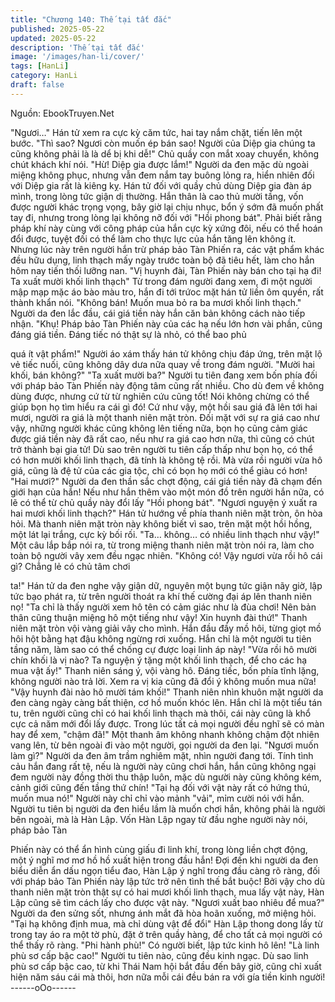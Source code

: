 ```yaml
---
title: "Chương 140: Thế tại tất đắc"
published: 2025-05-22
updated: 2025-05-22
description: 'Thế tại tất đắc'
image: '/images/han-li/cover/'
tags: [HanLi]
category: HanLi
draft: false
---
```


Nguồn: EbookTruyen.Net

"Ngươi…" Hán tử xem ra cực kỳ căm tức, hai tay nắm chặt, tiến
lên một bước.
"Thì sao? Ngươi còn muốn ép bán sao! Người của Diệp gia chúng
ta cũng không phải là là dể bị khi dễ!" Chủ quầy con mắt xoay
chuyển, không chút khách khí nói.
"Hừ! Diệp gia được lắm!" Người da đen mặc dù ngoài miệng
không phục, nhưng vẫn đem nắm tay buông lỏng ra, hiển nhiên
đối với Diệp gia rất là kiêng kỵ.
Hán tử đối với quầy chủ dùng Diệp gia đàn áp mình, trong lòng
tức giận dị thường. Hắn thân là cao thủ mười tầng, vốn được
người khác trọng vọng, bây giờ lại chịu nhục, bổn ý sớm đã muốn
phất tay đi, nhưng trong lòng lại không nỡ đối với "Hồi phong bát".
Phải biết rằng pháp khí này cùng với công pháp của hắn cực kỳ
xứng đôi, nếu có thể hoán đổi được, tuyệt đối có thể làm cho thực
lực của hắn tăng lên không ít. Nhưng lúc này trên người hắn trừ
pháp bảo Tàn Phiến ra, các vật phẩm khác đều hữu dụng, linh
thạch mấy ngày trước toàn bộ đã tiêu hết, làm cho hắn hôm nay
tiến thối lưỡng nan.
"Vị huynh đài, Tàn Phiến này bán cho tại hạ đi! Ta xuất mười khối
linh thạch" Từ trong đám người đang xem, đi một người mập mạp
mặc áo bào màu tro, hắn đi tới trứoc mặt hán tử liền ôm quyền,
rất thành khẩn nói.
"Không bán! Muốn mua bỏ ra ba mươi khối linh thạch." Người da
đen lắc đầu, cái giá tiền này hắn căn bản không cách nào tiếp
nhận.
"Khụ! Pháp bảo Tàn Phiến này của các hạ nếu lớn hơn vài phần,
cũng đáng giá tiền. Đáng tiếc nó thật sự là nhỏ, có thể bao phủ

quá ít vật phẩm!" Người áo xám thấy hán tử không chịu đáp ứng,
trên mặt lộ vẻ tiếc nuối, cũng không dây dưa nữa quay về trong
đám người.
"Mười hai khối, bán không?"
"Ta xuất mười ba?"
Người tu tiên đang xem bốn phía đối với pháp bảo Tàn Phiến này
động tâm cũng rất nhiều. Cho dù đem về không dùng được,
nhưng cứ từ từ nghiên cứu cũng tốt! Nói không chừng có thể giúp
bọn họ tìm hiểu ra cái gì đó!
Cứ như vậy, một hồi sau giá đã lên tới hai mươi, người ra giá là
một thanh niên mặt tròn.
Đối mặt với sự ra giá cao như vậy, những người khác cũng không
lên tiếng nữa, bọn họ cũng cảm giác được giá tiền này đã rất cao,
nếu như ra giá cao hơn nữa, thì cũng có chút trở thành bại gia tử!
Dù sao trên người tu tiên cấp thấp như bọn họ, có thể có hơn
mười khối linh thạch, đã tính là không tệ rồi. Mà vừa rồi người
vừa hô giá, cũng là đệ tử của các gia tộc, chỉ có bọn họ mới có
thể giàu có hơn!
"Hai mươi?" Người da đen thần sắc chợt động, cái giá tiền này đã
chạm đến giới hạn của hắn! Nếu như hắn thêm vào một món đồ
trên người hắn nữa, có lẽ có thể từ chủ quầy này đổi lấy "Hồi
phong bát".
"Ngươi nguyện ý xuất ra hai mươi khối linh thạch?" Hán tử hướng
về phía thanh niên mặt tròn, ôn hòa hỏi.
Mà thanh niên mặt tròn này không biết vì sao, trên mặt một hồi
hồng, một lát lại trắng, cực kỳ bối rối.
"Ta… không… có nhiều linh thạch như vậy!" Một câu lắp bắp nói
ra, từ trong miệng thanh niên mặt tròn nói ra, làm cho toàn bộ
người vây xem đều ngạc nhiên.
"Không có! Vậy ngươi vừa rồi hô cái gì? Chẳng lẻ có chủ tâm chơi

ta!" Hán tử da đen nghe vậy giận dữ, nguyên một bụng tức giận
nãy giờ, lập tức bạo phát ra, từ trên người thoát ra khí thế cường
đại áp lên thanh niên nọ!
"Ta chỉ là thấy người xem hô tên có cảm giác như là đùa chơi!
Nên bản thân cũng thuận miệng hô một tiếng như vậy! Xin huynh
đài thứ!" Thanh niên mặt tròn vội vàng giải vây cho mình. Hắn đầu
đầy mồ hôi, từng giọt mồ hôi hột bằng hạt đậu không ngừng rơi
xuống. Hắn chỉ là một người tu tiên tầng năm, làm sao có thể
chống cự được loại linh áp này!
"Vừa rồi hô mười chín khối là vị nào? Ta nguyện ý tặng một khối
linh thạch, để cho các hạ mua vật ấy!" Thanh niên sáng ý, vội
vàng hô.
Đáng tiếc, bốn phía tĩnh lặng, không người nào trả lời. Xem ra vị
kia cũng đã đổi ý không muốn mua nữa!
"Vậy huynh đài nào hô mười tám khối!" Thanh niên nhìn khuôn
mặt người da đen càng ngày càng bất thiện, cơ hồ muốn khóc
lên. Hắn chỉ là một tiểu tán tu, trên người cũng chỉ có hai khối linh
thạch mà thôi, cái này cũng là khổ cực cả năm mới đổi lấy được.
Trong lúc tất cả mọi người đều nghĩ sẽ có màn hay để xem,
"chậm đã!" Một thanh âm không nhanh không chậm đột nhiên
vang lên, từ bên ngoài đi vào một người, gọi người da đen lại.
"Ngươi muốn làm gì?" Người da đen âm trầm nghiêm mặt, nhìn
người đang tới. Tính tình cảu hắn đang rất tệ, nếu là người này
cũng chơi hắn, hắn cũng không ngại đem người này đồng thời thu
thập luôn, mặc dù người này cũng không kém, cảnh giới cũng
đến tầng thứ chín!
"Tại hạ đối với vật này rất có hứng thú, muốn mua nó!" Người này
chỉ chỉ vào mảnh "vải", mỉm cười nói với hắn.
Người tu tiên bị người da đen hiểu lầm là muốn chơi hắn, không
phải là người bên ngoài, mà là Hàn Lập.
Vốn Hàn Lập ngay từ đầu nghe người này nói, pháp bảo Tàn

Phiến này có thể ẩn hình cùng giấu đi linh khí, trong lòng liền chợt
động, một ý nghĩ mơ mơ hồ hồ xuất hiện trong đầu hắn!
Đợi đến khi người da đen biểu diễn ẩn dấu ngọn tiểu đao, Hàn
Lập ý nghĩ trong đầu càng rõ ràng, đối với pháp bảo Tàn Phiến
này lập tức trở nên tình thế bắt buộc! Bởi vậy cho dù thanh niên
mặt tròn thật sự có hai mươi khối linh thạch, mua lấy vật này, Hàn
Lập cũng sẽ tìm cách lấy cho được vật này.
"Ngươi xuất bao nhiêu để mua?" Người da đen sửng sốt, nhưng
ánh mắt đã hòa hoãn xuống, mở miệng hỏi.
"Tại hạ không định mua, mà chỉ dùng vật để đổi" Hàn Lập thong
dong lấy từ trong tay áo ra một tờ phù, đặt ở trên quầy hàng, để
cho tất cả mọi người có thể thấy rõ ràng.
"Phi hành phù!" Có người biết, lập tức kinh hô lên!
"Là linh phù sơ cấp bậc cao!" Người tu tiên nào, cũng đều kinh
ngạc. Dù sao linh phù sơ cấp bậc cao, từ khi Thái Nam hội bắt
đầu đến bây giờ, cũng chỉ xuất hiện năm sáu cái mà thôi, hơn
nữa mỗi cái đều bán ra với gía tiền kinh người!
------oOo------
